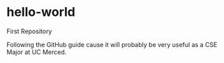 # hello-world
First Repository

Following the GitHub guide cause it will probably be very useful as a CSE Major at UC Merced.
